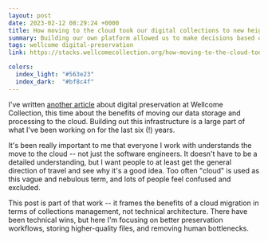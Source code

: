 ```yaml
---
layout: post
date: 2023-02-12 08:29:24 +0000
title: How moving to the cloud took our digital collections to new heights
summary: Building our own platform allowed us to make decisions based on what’s best for the collections, and not the limitations of our digital infrastructure.
tags: wellcome digital-preservation
link: https://stacks.wellcomecollection.org/how-moving-to-the-cloud-took-our-digital-collections-to-new-heights-2dc5a896f0be

colors:
  index_light: "#563e23"
  index_dark:  "#bf8c4f"
---
```


I've written [another article] about digital preservation at Wellcome Collection, this time about the benefits of moving our data storage and processing to the cloud.
Building out this infrastructure is a large part of what I've been working on for the last six (!) years.

It's been really important to me that everyone I work with understands the move to the cloud -- not just the software engineers.
It doesn't have to be a detailed understanding, but I want people to at least get the general direction of travel and see why it's a good idea.
Too often "cloud" is used as this vague and nebulous term, and lots of people feel confused and excluded.

This post is part of that work -- it frames the benefits of a cloud migration in terms of collections management, not technical architecture.
There have been technical wins, but here I'm focusing on better preservation workflows, storing higher-quality files, and removing human bottlenecks.

[another article]: https://stacks.wellcomecollection.org/how-moving-to-the-cloud-took-our-digital-collections-to-new-heights-2dc5a896f0be
